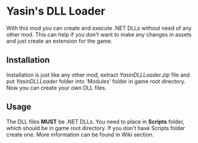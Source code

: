 # Yasin's DLL Loader
With this mod you can create and execute .NET DLLs without need of any other mod. This can help if you don't want to make any changes in assets and just create an extension for the game. 

## Installation
Installation is just like any other mod, extract *YasinDLLLoader.zip* file and put *YasinDLLLoader* folder into 'Modules' folder in game root directory. Now you can create your own DLL files.

## Usage
The DLL files **MUST** be .NET DLLs. You need to place  in **Scripts** folder, which should be in game root directory. If you don't have Scripts folder create one. More information can be found in Wiki section.
